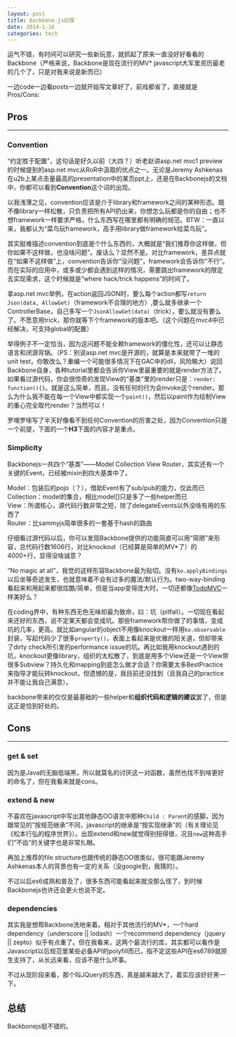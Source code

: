 ```yaml
---
layout: post
title: Backbone.js初探
date: 2014-1-16
categories: tech
---
```


运气不错，有时间可以研究一些新玩意，就抓起了原来一直没好好看看的Backbone（严格来说，Backbone是现在流行的MV* javascript大军里资历最老的几个了，只是对我来说是新而已）

一边code一边看posts一边就开始写文章好了，前戏都省了，直接就是Pros/Cons:

## Pros
----------------------------------------------------------------
### Convention

“约定胜于配置”，这句话是好久以前（大四？）听老赵讲asp.net mvc1 preview的时候提到的asp.net mvc从RoR中汲取的优点之一。无论是Jeremy Ashkenas在u2b上某点击量最高的presentation中的某页ppt上，还是在Backbonejs的文档中，你都可以看到**Convention**这个词的出现。

以我浅薄之见，convention应该是介于library和framework之间的某种形态。既不像library一样松散，只负责把所有API扔出来，你想怎么玩都是你的自由；也不想framework一样要求严格，什么东西写在哪里都有明确的规范。BTW：一直以来，我都认为“菜鸟玩framework，高手用library做framework给菜鸟玩”。

其实挺难描述convention到底是个什么东西的，大概就是“我们推荐你这样做，但你如果不这样做，也没啥问题”。废话么？显然不是。对比framework，差异点就在“如果不这样做”上，convention告诉你“没问题”，framework会告诉你“不行”。而在实际的应用中，或多或少都会遇到这样的情况，需要跳出framework的限定去实现需求，这个时候就是“where hack/trick happens”的时间了。

拿asp.net mvc举例，在action返回JSON时，要么每个action都写`return Json(data, AllowGet)`（framework不合理的地方）,要么就多继承一个ControllerBase，自己多写一个`JsonAllowGet(data)`（trick），要么就没有要么了。不愿意用trick，那你就等下个framework的版本吧。（这个问题在mvc4中已经解决，可支持global的配置）

举得例子不一定恰当，因为这问题不能全赖framework的僵化性，还可以让静态语言和闭源背锅。（PS：别说asp.net mvc是开源的，就算是本来就带了一堆的unit test，你敢改么？重编一个可能很多情况下在GAC中的dll，风险略大）说回Backbone自身，各种tutorial里都会告诉你View里最重要的就是render方法了。如果看过源代码，你会很惊奇的发现View的“基类”里的render只是：`render: function(){}`。就是这么简单，而且，没有任何的行为会invoke这个render。那么为什么我不能在每一个View中都实现一个`paint()`，然后以paint作为绘制View的重心完全取代render？当然可以！

罗哩罗嗦写了半天好像看不到任何Convention的厉害之处，因为Convention只是一个前提，下面的一个**H3**下面的内容才是重点。

### Simplicity

Backbonejs一共四个“基类”——Model Collection View Router，其实还有一个关键的Event，已经被mixin到四大基类中了。

Model：包装后的pojo（？），借助Event有了sub/pub的能力，仅此而已		
Collection：model的集合，相比model[]只是多了一些helper而已			
View：所谓核心，源代码行数非常之短，除了delegateEvents以外没啥有用的东西了			
Router：比sammyjs简单很多的一套基于hash的路由		

仔细看过源代码以后，你可以发现Backbone提供的功能简直可以用“简陋”来形容，总代码行数1606行，对比knockout（已经算是简单的MV*了）的4000+行，显得没啥诚意？

“No magic at all”，我觉的这样形容Backbone最为贴切。没有`ko.applyBindings`以后坐等奇迹发生，也就意味着不会有过多的魔法/默认行为。two-way-binding看起来和用起来都很炫酷/简单，但是当app变得庞大时，一切还都像[TodoMVC](http://todomvc.com)一样美好么？

在coding界中，有种东西无色无味却最为致命，曰：坑（pitfall）。一切现在看起来还好的东西，说不定某天都会变成坑。那些framework帮你做了的事情，变成坑的几率，更高。就比如angular的object不用像knockout一样用`ko.observable`封装，写起代码少了很多`property()`，表面上看起来是优雅的阳关道，但却带来了dirty check所引发的performance issue的坑。再比如我用knockout遇到的坑，knockout更像library，组织的太松散了，到底是用多个View还是一个View带很多Subview？持久化和mapping到底怎么做才合适？你需要太多BestPractice来指导才能玩转knockout，但遗憾的是，我目前还没找到（且我自己的practice并不能让我自己满意）。

backbone带来的仅仅是最基础的一些helper和**组织代码和逻辑的建议**罢了，但是这正是恰到好处的。

## Cons
---------------------------------------------------------------
### get & set

因为是Java的无脑低端黑，所以就莫名的讨厌这一对函数，虽然也找不到啥更好的命名了，但在我看来就是cons。

### extend & new

不喜欢在javascript中写出其他静态OO语言中那种`Child : Parent`的感脚，因为跟常见的“按规范继承”不同，javascript的继承是“按实现继承”的（有关理论见《松本行弘的程序世界》）。出现extend和new就觉得别扭得很，况且`new`这种高手们“不齿”的关键字也是非常扎眼。

再加上推荐的file structure也跟传统的静态OO很类似，很可能跟Jeremy Ashkenas本人的背景也有一定的关系（没google到，我猜的）。

不过以后es6成熟和普及了，很多东西可能看起来就没那么怪了，到时候Backbonejs也许还会更火也说不定。

### dependencies

其实我是想帮Backbone洗地来着。相对于其他流行的MV*，一个hard dependency（underscore || lodash）一个recommend dependency（jquery || zepto）似乎有点重了。但在我看来，这两个最流行的库，其实都可以看作是Javascript以后规范里某些必备API的polyfill而已，指不定这些API在es6789就原生支持了，从长远来看，应该不是什么坏事。

不过从现阶段来看，那个叫JQuery的东西，真是越来越大了，着实应该好好黑一下。

## 总结

Backbonejs挺不错的。